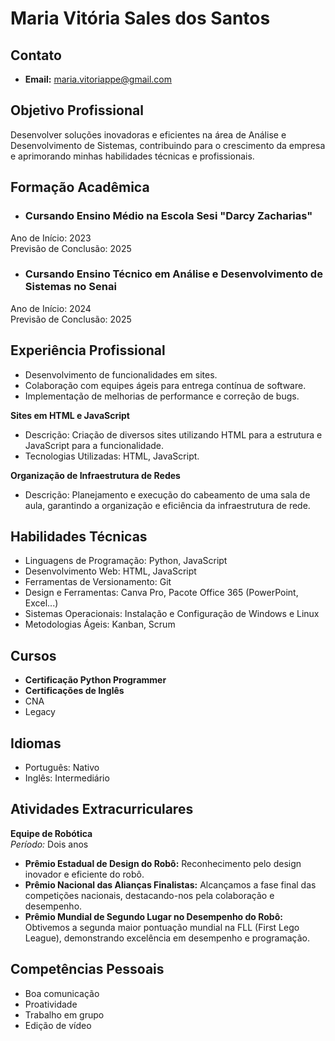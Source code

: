 # Maria Vitória Sales dos Santos

## Contato
- **Email:** maria.vitoriappe@gmail.com

## Objetivo Profissional
Desenvolver soluções inovadoras e eficientes na área de Análise e Desenvolvimento de Sistemas, contribuindo para o crescimento da empresa e aprimorando minhas habilidades técnicas e profissionais.

## Formação Acadêmica
- ### **Cursando Ensino Médio na Escola Sesi "Darcy Zacharias"**
Ano de Início: 2023  
Previsão de Conclusão: 2025
- ### **Cursando Ensino Técnico em Análise e Desenvolvimento de Sistemas no Senai**
Ano de Início: 2024  
Previsão de Conclusão: 2025

## Experiência Profissional
- Desenvolvimento de funcionalidades em sites.
- Colaboração com equipes ágeis para entrega contínua de software.
- Implementação de melhorias de performance e correção de bugs.

**Sites em HTML e JavaScript**
- Descrição: Criação de diversos sites utilizando HTML para a estrutura e JavaScript para a funcionalidade.
- Tecnologias Utilizadas: HTML, JavaScript.

**Organização de Infraestrutura de Redes**
- Descrição: Planejamento e execução do cabeamento de uma sala de aula, garantindo a organização e eficiência da infraestrutura de rede.

## Habilidades Técnicas
- Linguagens de Programação: Python, JavaScript
- Desenvolvimento Web: HTML, JavaScript
- Ferramentas de Versionamento: Git
- Design e Ferramentas: Canva Pro, Pacote Office 365 (PowerPoint, Excel...)
- Sistemas Operacionais: Instalação e Configuração de Windows e Linux
- Metodologias Ágeis: Kanban, Scrum

## Cursos
- **Certificação Python Programmer**
- **Certificações de Inglês**
- CNA
- Legacy

## Idiomas
- Português: Nativo
- Inglês: Intermediário

## Atividades Extracurriculares
**Equipe de Robótica**  
*Período:* Dois anos  
- **Prêmio Estadual de Design do Robô:** Reconhecimento pelo design inovador e eficiente do robô.
- **Prêmio Nacional das Alianças Finalistas:** Alcançamos a fase final das competições nacionais, destacando-nos pela colaboração e desempenho.
- **Prêmio Mundial de Segundo Lugar no Desempenho do Robô:** Obtivemos a segunda maior pontuação mundial na FLL (First Lego League), demonstrando excelência em desempenho e programação.

## Competências Pessoais
- Boa comunicação
- Proatividade
- Trabalho em grupo
- Edição de vídeo

